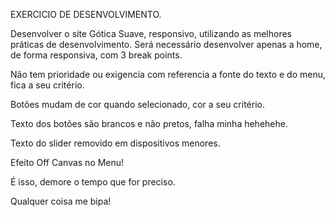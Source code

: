 EXERCICIO DE DESENVOLVIMENTO.

Desenvolver o site Gótica Suave, responsivo, utilizando as melhores práticas de desenvolvimento.
Será necessário desenvolver apenas a home, de forma responsiva, com 3 break points.

Não tem prioridade ou exigencia com referencia a fonte do texto e do menu, fica a seu critério.

Botões mudam de cor quando selecionado, cor a seu critério.

Texto dos botões são brancos e não pretos, falha minha hehehehe.

Texto do slider removido em dispositivos menores.

Efeito Off Canvas no Menu!

É isso, demore o tempo que for preciso.

Qualquer coisa me bipa!